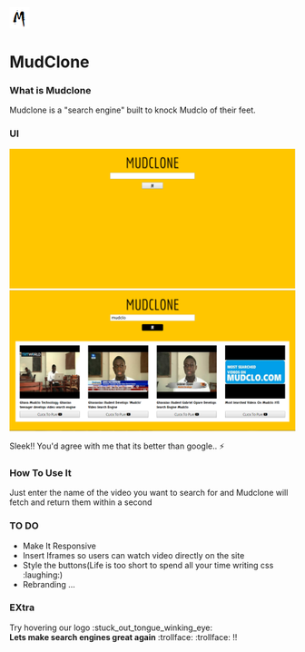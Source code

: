 <img src="https://github.com/gwuah/mudClone/blob/master/img/logo.png">
<h1>MudClone</h1>

 <h3>What is Mudclone</h3>
 Mudclone is a "search engine" built to knock Mudclo of their feet.
 
 <h3>UI</h3>
 <img src="https://github.com/gwuah/mudClone/blob/master/img/final-look.PNG">
 <img src="https://github.com/gwuah/mudClone/blob/master/img/mudclo-final-page.PNG">
 
 Sleek!! You'd agree with me that its better than google.. :zap:
 
 <h3>How To Use It</h3>
 Just enter the name of the video you want to search for and Mudclone will fetch and return them within a second
 
 <h3>TO DO</h3>
 <ul>
 <li>Make It Responsive</li>
 <li>Insert Iframes so users can watch video directly on the site</li>
 <li>Style the buttons(Life is too short to spend all your time writing css :laughing:)</li>
 <li>Rebranding ... </li>
 </ul>
 
 <h3>EXtra</h3>
 Try hovering our logo :stuck_out_tongue_winking_eye:
 
 <br>
 <strong>Lets make search engines great again</strong> :trollface: :trollface: !! 
 
 
